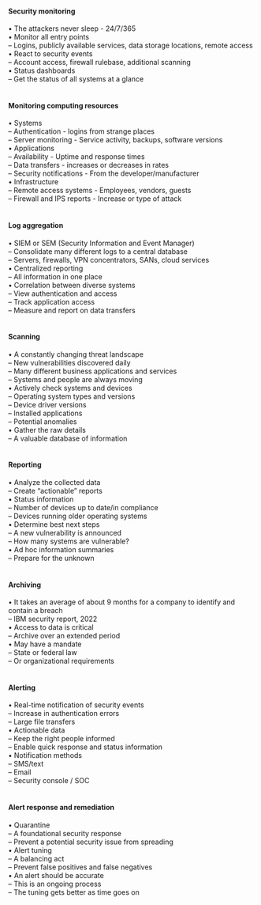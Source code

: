 ####  Security monitoring  

• The attackers never sleep - 24/7/365  
• Monitor all entry points  
– Logins, publicly available services, data storage locations, remote access  
• React to security events  
– Account access, firewall rulebase, additional scanning  
• Status dashboards  
– Get the status of all systems at a glance  
<br>


####  Monitoring computing resources  

• Systems  
– Authentication - logins from strange places  
– Server monitoring - Service activity, backups, software versions  
• Applications  
– Availability - Uptime and response times  
– Data transfers - increases or decreases in rates  
– Security notifications - From the developer/manufacturer  
• Infrastructure  
– Remote access systems - Employees, vendors, guests  
– Firewall and IPS reports - Increase or type of attack  
<br>


####  Log aggregation  

• SIEM or SEM (Security Information and Event Manager)  
– Consolidate many different logs to a central database  
– Servers, firewalls, VPN concentrators, SANs, cloud services  
• Centralized reporting  
– All information in one place  
• Correlation between diverse systems  
– View authentication and access  
– Track application access  
– Measure and report on data transfers  
<br>


####  Scanning  

• A constantly changing threat landscape  
– New vulnerabilities discovered daily  
– Many different business applications and services  
– Systems and people are always moving  
• Actively check systems and devices  
– Operating system types and versions  
– Device driver versions  
– Installed applications  
– Potential anomalies  
• Gather the raw details  
– A valuable database of information  
<br>


####  Reporting  

• Analyze the collected data  
– Create “actionable” reports  
• Status information  
– Number of devices up to date/in compliance  
– Devices running older operating systems  
• Determine best next steps  
– A new vulnerability is announced  
– How many systems are vulnerable?  
• Ad hoc information summaries  
– Prepare for the unknown  
<br>


####  Archiving  

• It takes an average of about 9 months for a company to identify and contain a breach  
– IBM security report, 2022  
• Access to data is critical  
– Archive over an extended period  
• May have a mandate  
– State or federal law  
– Or organizational requirements  
<br>


####  Alerting  

• Real-time notification of security events  
– Increase in authentication errors  
– Large file transfers  
• Actionable data  
– Keep the right people informed  
– Enable quick response and status information  
• Notification methods  
– SMS/text  
– Email  
– Security console / SOC  
<br>


####  Alert response and remediation  

• Quarantine  
– A foundational security response  
– Prevent a potential security issue from spreading  
• Alert tuning  
– A balancing act  
– Prevent false positives and false negatives  
• An alert should be accurate  
– This is an ongoing process  
– The tuning gets better as time goes on
